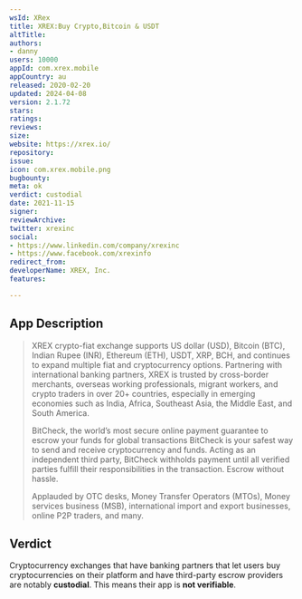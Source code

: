 ```yaml
---
wsId: XRex
title: XREX:Buy Crypto,Bitcoin & USDT
altTitle: 
authors:
- danny
users: 10000
appId: com.xrex.mobile
appCountry: au
released: 2020-02-20
updated: 2024-04-08
version: 2.1.72
stars: 
ratings: 
reviews: 
size: 
website: https://xrex.io/
repository: 
issue: 
icon: com.xrex.mobile.png
bugbounty: 
meta: ok
verdict: custodial
date: 2021-11-15
signer: 
reviewArchive: 
twitter: xrexinc
social:
- https://www.linkedin.com/company/xrexinc
- https://www.facebook.com/xrexinfo
redirect_from: 
developerName: XREX, Inc.
features: 

---
```


## App Description

> XREX crypto-fiat exchange supports US dollar (USD), Bitcoin (BTC), Indian Rupee (INR), Ethereum (ETH), USDT, XRP, BCH, and continues to expand multiple fiat and cryptocurrency options. Partnering with international banking partners, XREX is trusted by cross-border merchants, overseas working professionals, migrant workers, and crypto traders in over 20+ countries, especially in emerging economies such as India, Africa, Southeast Asia, the Middle East, and South America.
>
> BitCheck, the world’s most secure online payment guarantee to escrow your funds for global transactions
BitCheck is your safest way to send and receive cryptocurrency and funds. Acting as an independent third party, BitCheck withholds payment until all verified parties fulfill their responsibilities in the transaction. Escrow without hassle.
>
>Applauded by OTC desks, Money Transfer Operators (MTOs), Money services business (MSB), international import and export businesses, online P2P traders, and many.

## Verdict

Cryptocurrency exchanges that have banking partners that let users buy cryptocurrencies on their platform and have third-party escrow providers are notably **custodial**. This means their app is **not verifiable**.

